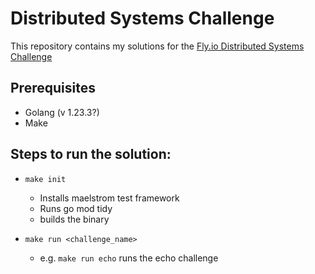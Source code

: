 # Distributed Systems Challenge

This repository contains my solutions for the [Fly.io Distributed Systems Challenge](https://fly.io/dist-sys/) 

## Prerequisites

- Golang (v 1.23.3?)
- Make

## Steps to run the solution:

- `make init`
    - Installs maelstrom test framework
    - Runs go mod tidy
    - builds the binary

- `make run <challenge_name>`
    - e.g. `make run echo` runs the echo challenge